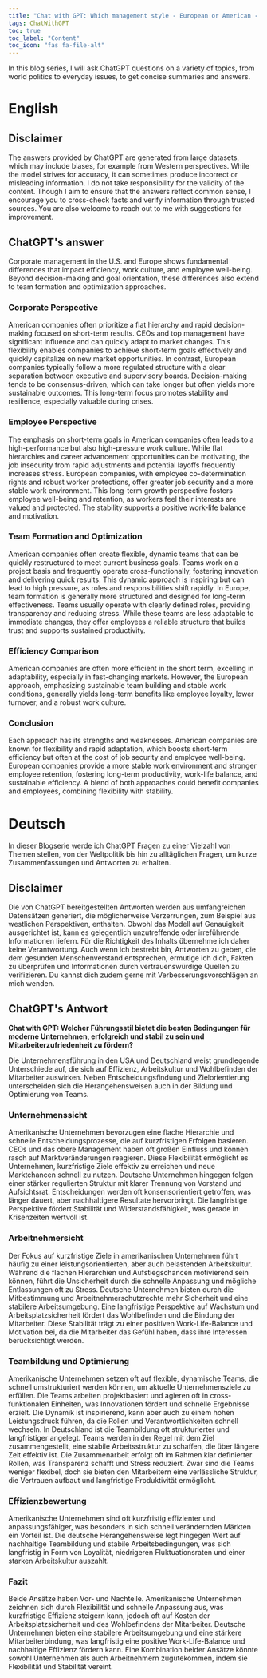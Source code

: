 ```yaml
---
title: "Chat with GPT: Which management style - European or American - provides better conditions for achieving success, stability, and employee satisfaction?"
tags: ChatWithGPT
toc: true
toc_label: "Content"
toc_icon: "fas fa-file-alt"
---
```


In this blog series, I will ask ChatGPT questions on a variety of topics, from world politics to everyday issues, to get concise summaries and answers.

# English

## Disclaimer
The answers provided by ChatGPT are generated from large datasets, which may include biases, for example from Western perspectives. While the model strives for accuracy, it can sometimes produce incorrect or misleading information. I do not take responsibility for the validity of the content. Though I aim to ensure that the answers reflect common sense, I encourage you to cross-check facts and verify information through trusted sources. You are also welcome to reach out to me with suggestions for improvement.

## ChatGPT's answer
Corporate management in the U.S. and Europe shows fundamental differences that impact efficiency, work culture, and employee well-being. Beyond decision-making and goal orientation, these differences also extend to team formation and optimization approaches.

### Corporate Perspective
American companies often prioritize a flat hierarchy and rapid decision-making focused on short-term results. CEOs and top management have significant influence and can quickly adapt to market changes. This flexibility enables companies to achieve short-term goals effectively and quickly capitalize on new market opportunities. In contrast, European companies typically follow a more regulated structure with a clear separation between executive and supervisory boards. Decision-making tends to be consensus-driven, which can take longer but often yields more sustainable outcomes. This long-term focus promotes stability and resilience, especially valuable during crises.

### Employee Perspective
The emphasis on short-term goals in American companies often leads to a high-performance but also high-pressure work culture. While flat hierarchies and career advancement opportunities can be motivating, the job insecurity from rapid adjustments and potential layoffs frequently increases stress. European companies, with employee co-determination rights and robust worker protections, offer greater job security and a more stable work environment. This long-term growth perspective fosters employee well-being and retention, as workers feel their interests are valued and protected. The stability supports a positive work-life balance and motivation.

### Team Formation and Optimization
American companies often create flexible, dynamic teams that can be quickly restructured to meet current business goals. Teams work on a project basis and frequently operate cross-functionally, fostering innovation and delivering quick results. This dynamic approach is inspiring but can lead to high pressure, as roles and responsibilities shift rapidly. In Europe, team formation is generally more structured and designed for long-term effectiveness. Teams usually operate with clearly defined roles, providing transparency and reducing stress. While these teams are less adaptable to immediate changes, they offer employees a reliable structure that builds trust and supports sustained productivity.

### Efficiency Comparison
American companies are often more efficient in the short term, excelling in adaptability, especially in fast-changing markets. However, the European approach, emphasizing sustainable team building and stable work conditions, generally yields long-term benefits like employee loyalty, lower turnover, and a robust work culture.

### Conclusion
Each approach has its strengths and weaknesses. American companies are known for flexibility and rapid adaptation, which boosts short-term efficiency but often at the cost of job security and employee well-being. European companies provide a more stable work environment and stronger employee retention, fostering long-term productivity, work-life balance, and sustainable efficiency. A blend of both approaches could benefit companies and employees, combining flexibility with stability.


# Deutsch
In dieser Blogserie werde ich ChatGPT Fragen zu einer Vielzahl von Themen stellen, von der Weltpolitik bis hin zu alltäglichen Fragen, um kurze Zusammenfassungen und Antworten zu erhalten.

## Disclaimer
Die von ChatGPT bereitgestellten Antworten werden aus umfangreichen Datensätzen generiert, die möglicherweise Verzerrungen, zum Beispiel aus westlichen Perspektiven, enthalten. Obwohl das Modell auf Genauigkeit ausgerichtet ist, kann es gelegentlich unzutreffende oder irreführende Informationen liefern. Für die Richtigkeit des Inhalts übernehme ich daher keine Verantwortung. Auch wenn ich bestrebt bin, Antworten zu geben, die dem gesunden Menschenverstand entsprechen, ermutige ich dich, Fakten zu überprüfen und Informationen durch vertrauenswürdige Quellen zu verifizieren. Du kannst dich zudem gerne mit Verbesserungsvorschlägen an mich wenden.

## ChatGPT's Antwort

**Chat with GPT: Welcher Führungsstil bietet die besten Bedingungen für moderne Unternehmen, erfolgreich und stabil zu sein und Mitarbeiterzufriedenheit zu fördern?**

Die Unternehmensführung in den USA und Deutschland weist grundlegende Unterschiede auf, die sich auf Effizienz, Arbeitskultur und Wohlbefinden der Mitarbeiter auswirken. Neben Entscheidungsfindung und Zielorientierung unterscheiden sich die Herangehensweisen auch in der Bildung und Optimierung von Teams.

### Unternehmenssicht
Amerikanische Unternehmen bevorzugen eine flache Hierarchie und schnelle Entscheidungsprozesse, die auf kurzfristigen Erfolgen basieren. CEOs und das obere Management haben oft großen Einfluss und können rasch auf Marktveränderungen reagieren. Diese Flexibilität ermöglicht es Unternehmen, kurzfristige Ziele effektiv zu erreichen und neue Marktchancen schnell zu nutzen. Deutsche Unternehmen hingegen folgen einer stärker regulierten Struktur mit klarer Trennung von Vorstand und Aufsichtsrat. Entscheidungen werden oft konsensorientiert getroffen, was länger dauert, aber nachhaltigere Resultate hervorbringt. Die langfristige Perspektive fördert Stabilität und Widerstandsfähigkeit, was gerade in Krisenzeiten wertvoll ist.

### Arbeitnehmersicht
Der Fokus auf kurzfristige Ziele in amerikanischen Unternehmen führt häufig zu einer leistungsorientierten, aber auch belastenden Arbeitskultur. Während die flachen Hierarchien und Aufstiegschancen motivierend sein können, führt die Unsicherheit durch die schnelle Anpassung und mögliche Entlassungen oft zu Stress. Deutsche Unternehmen bieten durch die Mitbestimmung und Arbeitnehmerschutzrechte mehr Sicherheit und eine stabilere Arbeitsumgebung. Eine langfristige Perspektive auf Wachstum und Arbeitsplatzsicherheit fördert das Wohlbefinden und die Bindung der Mitarbeiter. Diese Stabilität trägt zu einer positiven Work-Life-Balance und Motivation bei, da die Mitarbeiter das Gefühl haben, dass ihre Interessen berücksichtigt werden.

### Teambildung und Optimierung
Amerikanische Unternehmen setzen oft auf flexible, dynamische Teams, die schnell umstrukturiert werden können, um aktuelle Unternehmensziele zu erfüllen. Die Teams arbeiten projektbasiert und agieren oft in cross-funktionalen Einheiten, was Innovationen fördert und schnelle Ergebnisse erzielt. Die Dynamik ist inspirierend, kann aber auch zu einem hohen Leistungsdruck führen, da die Rollen und Verantwortlichkeiten schnell wechseln. In Deutschland ist die Teambildung oft strukturierter und langfristiger angelegt. Teams werden in der Regel mit dem Ziel zusammengestellt, eine stabile Arbeitsstruktur zu schaffen, die über längere Zeit effektiv ist. Die Zusammenarbeit erfolgt oft im Rahmen klar definierter Rollen, was Transparenz schafft und Stress reduziert. Zwar sind die Teams weniger flexibel, doch sie bieten den Mitarbeitern eine verlässliche Struktur, die Vertrauen aufbaut und langfristige Produktivität ermöglicht.

### Effizienzbewertung
Amerikanische Unternehmen sind oft kurzfristig effizienter und anpassungsfähiger, was besonders in sich schnell verändernden Märkten ein Vorteil ist. Die deutsche Herangehensweise legt hingegen Wert auf nachhaltige Teambildung und stabile Arbeitsbedingungen, was sich langfristig in Form von Loyalität, niedrigeren Fluktuationsraten und einer starken Arbeitskultur auszahlt.

### Fazit
Beide Ansätze haben Vor- und Nachteile. Amerikanische Unternehmen zeichnen sich durch Flexibilität und schnelle Anpassung aus, was kurzfristige Effizienz steigern kann, jedoch oft auf Kosten der Arbeitsplatzsicherheit und des Wohlbefindens der Mitarbeiter. Deutsche Unternehmen bieten eine stabilere Arbeitsumgebung und eine stärkere Mitarbeiterbindung, was langfristig eine positive Work-Life-Balance und nachhaltige Effizienz fördern kann. Eine Kombination beider Ansätze könnte sowohl Unternehmen als auch Arbeitnehmern zugutekommen, indem sie Flexibilität und Stabilität vereint.
